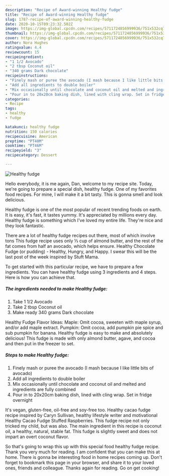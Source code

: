 ```yaml
---
description: "Recipe of Award-winning Healthy fudge"
title: "Recipe of Award-winning Healthy fudge"
slug: 1787-recipe-of-award-winning-healthy-fudge
date: 2020-10-15T09:23:32.502Z
image: https://img-global.cpcdn.com/recipes/5711724856999936/751x532cq70/healthy-fudge-recipe-main-photo.jpg
thumbnail: https://img-global.cpcdn.com/recipes/5711724856999936/751x532cq70/healthy-fudge-recipe-main-photo.jpg
cover: https://img-global.cpcdn.com/recipes/5711724856999936/751x532cq70/healthy-fudge-recipe-main-photo.jpg
author: Nora Hughes
ratingvalue: 4.4
reviewcount: 15
recipeingredient:
- "1 1/2 Avocado"
- "2 tbsp Coconut oil"
- "340 grams Dark chocolate"
recipeinstructions:
- "Finely mash or puree the avocado (I mash because I like little bits of avocado)"
- "Add all ingredients to double boiler"
- "Mix occasionally until chocolate and coconut oil and melted and ingredients are fully combined"
- "Pour in to 20x20cm baking dish, lined with cling wrap. Set in fridge overnight"
categories:
- Recipe
tags:
- healthy
- fudge

katakunci: healthy fudge 
nutrition: 150 calories
recipecuisine: American
preptime: "PT40M"
cooktime: "PT46M"
recipeyield: "3"
recipecategory: Dessert

---
```



![Healthy fudge](https://img-global.cpcdn.com/recipes/5711724856999936/751x532cq70/healthy-fudge-recipe-main-photo.jpg)

Hello everybody, it is me again, Dan, welcome to my recipe site. Today, we're going to prepare a special dish, healthy fudge. One of my favorites food recipes. For mine, I will make it a bit tasty. This is gonna smell and look delicious.

Healthy fudge is one of the most popular of recent trending foods on earth. It is easy, it's fast, it tastes yummy. It's appreciated by millions every day. Healthy fudge is something which I've loved my entire life. They're nice and they look fantastic.

There are a lot of healthy fudge recipes out there, most of which involve tons This fudge recipe uses only ⅓ cup of almond butter, and the rest of the fat comes from half an avocado, which helps ensure. Healthy Chocolate Fudge (or pudding) - Healthy, Hungry, and Happy. I swear this will be the last post of the week inspired by Stuft Mama.


To get started with this particular recipe, we have to prepare a few ingredients. You can have healthy fudge using 3 ingredients and 4 steps. Here is how you can achieve that.

<!--inarticleads1-->

##### The ingredients needed to make Healthy fudge:

1. Take 1 1/2 Avocado
1. Take 2 tbsp Coconut oil
1. Make ready 340 grams Dark chocolate


Healthy Fudge Flavor Ideas: Maple: Omit cocoa, sweeten with maple syrup, and/or add maple extract. Pumpkin: Omit cocoa, add pumpkin pie spice and sub pumpkin for banana. Healthy fudge is easy to make and absolutely delicious! This fudge is made with only almond butter, agave, and cocoa and then put in the freezer to set. 

<!--inarticleads2-->

##### Steps to make Healthy fudge:

1. Finely mash or puree the avocado (I mash because I like little bits of avocado)
1. Add all ingredients to double boiler
1. Mix occasionally until chocolate and coconut oil and melted and ingredients are fully combined
1. Pour in to 20x20cm baking dish, lined with cling wrap. Set in fridge overnight


It&#39;s vegan, gluten-free, oil-free and soy-free too. Healthy cacao fudge recipe inspired by Caryn Sullivan, healthy lifestyle writer and motivational Healthy Cacao Fudge Stuffed Raspberries. This fudge recipe not only tricked my child, but was also. The main ingredient in this recipe is coconut oil, a healthy, natural, stable fat. This fudge is slightly sweet and does not impart an overt coconut flavor. 

So that's going to wrap this up with this special food healthy fudge recipe. Thank you very much for reading. I am confident that you can make this at home. There is gonna be interesting food in home recipes coming up. Don't forget to bookmark this page in your browser, and share it to your loved ones, friends and colleague. Thanks again for reading. Go on get cooking!
